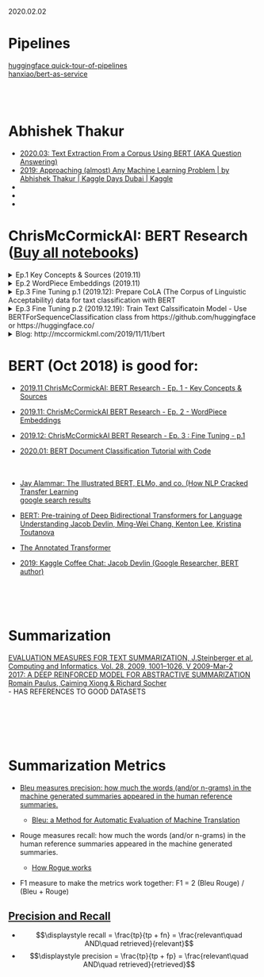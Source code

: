 2020.02.02

# Pipelines
[huggingface quick-tour-of-pipelines](https://github.com/huggingface/transformers#quick-tour-of-pipelines)<br>
[hanxiao/bert-as-service](https://github.com/hanxiao/bert-as-service)<br>
[]()<br>
[]()<br>
[]()<br>

# Abhishek Thakur
- [2020.03: Text Extraction From a Corpus Using BERT (AKA Question Answering)](https://www.youtube.com/watch?v=XaQ0CBlQ4cY)<br>
- [2019: Approaching (almost) Any Machine Learning Problem | by Abhishek Thakur | Kaggle Days Dubai | Kaggle](https://www.youtube.com/watch?v=uWVR_axaVwk)<br>
- []()<br>
- []()<br>
- []()<br>

# ChrisMcCormickAI: BERT Research ([Buy all notebooks](https://www.chrismccormick.ai/offers/cEGFXP2Z/checkout))
<details>
  <summary> Ep.1 Key Concepts & Sources (2019.11)<br>    </summary>
    - https://www.youtube.com/watch?v=FKlPCK1uFrc&list=PLam9sigHPGwOBuH4_4fr-XvDbe5uneaf6 <br>
    - BERT <- Transformer <- [LSTM w/ Attention] <- [Encoder/Decoder + Bi-LSTM] <- [RNN + LSTM]<br>
    - Bogus tasks: (1) Masked Language Model, (2) Next Sentence Prediction
</details>

<details>
  <summary> Ep.2 WordPiece Embeddings (2019.11)<br>    </summary>
    - https://www.youtube.com/watch?v=zJW57aCBCTk&list=PLam9sigHPGwOBuH4_4fr-XvDbe5uneaf6&index=2 <br>
    - BERT vocab sz = 30k, words are embedded into R^768<br>
    - Instead of working with sequence of words BERT works with sequence of embeddings.<br>
    - individual values inside feature vectors do not matter - relative proximity of vectors matters<br>
    - word piece model: (1) "embedding" = "em" "##bed" "##ding". BERT get 3 tokens (subwords) out of 1 word, (2)'kroxldyphivc' -> k-##ro-##x-##ld-##yp-##hi-##vc,  (3) bedding -> bed-##ding<br>
    - Vocab: 1=[PAD], 101=[UNK], 102=[CLS], 103=[SEP], 104=[MASK], 1000=!, 1001=\", 7607=##mus, 7613=1873<br>
</details>   
    
<details>
  <summary> Ep.3 Fine Tuning p.1 (2019.12): Prepare CoLA (The Corpus of Linguistic Acceptability) data for taxt classification with BERT    
    <br>    </summary>
    - https://www.youtube.com/watch?v=zJW57aCBCTk&list=PLam9sigHPGwOBuH4_4fr-XvDbe5uneaf6&index=3 <br>
    - Pros-0 of Fine Tuning: (1) Quick Development, (2) Less Data needed, (3) Better results <br>
    - Pros-1: Good for: Text Classification, Named Entoty Recognition (NER), POS Tagging, Question + Answering part of text <br>
    - Con-0: Not good for: Language modeling, Translation, Text generation<br>
    - Con-1: BERT is a very large model: 109M weights = 109*10^6*4(Bytes)/1024/1024 = 416 MBytes (Embedding layer: 24M weights, 12 layers of Transformers=12*7M=84M)<br>
    - Con-2: Slow to train, eg 10k sentence classifications with 4 epochs on GPU at colab takes ~ 10 mins <br>
    - Con-3: Slow inferencing - challenge for production deployment <br>
    - Con-4: Domain Specific Language <br>
    - code is from https://github.com/huggingface/transformers/blob/6695450a23545bc9d5416f39ab39609c7811c653/examples/text-classification/README.md <br>
    - TF2   code: https://github.com/huggingface/transformers/blob/master/examples/text-classification/run_tf_glue.py<br>
    - Torch code: https://github.com/huggingface/transformers/blob/master/examples/text-classification/run_glue.py<br>
    - CoLA DATA SET: https://nyu-mll.github.io/CoLA/<br>
    - Sec 3: TOKENIZE, FORMATTING (Special Tokens, Attention Mask), SEQUENCES->IDs, PADDING_n_TRUNCATING, ATTENTION_MASKS, 
  TRAIN_VALIDATION_SPLIT, CONVERT_2_PyTorch_DataType<br>
    - The ATTENTION_MASKS simply makes it explicit which tokens are actual words versus which are padding.<br>
</details>
    
<details>
  <summary> Ep.3 Fine Tuning p.2 (2019.12.19): Train Text Calssificatoin Model - Use BERTForSequenceClassification class from https://github.com/huggingface or https://huggingface.co/
    <br>    </summary>
    - VIDEO: https://www.youtube.com/watch?v=Hnvb9b7a_Ps <br>
    - CODE: https://colab.research.google.com/github/ftk1000/BERT_demos/blob/master/BERT_Fine_Tuning_Sentence_Classification.ipynb#scrollTo=GLs72DuMODJO<br>
    - Sec 3: TOKENIZE, FORMATTING (Special Tokens, Attention Mask), SEQUENCES->IDs, PADDING_n_TRUNCATING, ATTENTION_MASKS, TRAIN_VALIDATION_SPLIT, CONVERT_2_PyTorch_DataType<br>
    - Sec 4: BERTForSequenceClassification, OPTIMIZER n LearningRateScheduler, TrainingLoop<br>
    - model.train(), model.eval() sets flags<br>
    - model(..., labels) outputs LOSS, model(...) w/o labels outputs logits<br>
    - model() always returns a tuple [] : loss = output[0] <br>
    - loss.backward()   : calculates gradients <br>
    - model(), opimizer(), and scheduler() are referencing each other : during the initialization of optimizer() we pass to it model.parameters, etc <br>
    - perf metric for this task = Mathew correlation coef [-1,1]. It is used because the original data set is unbalanced.<br> 
</details>
    
<details>
  <summary> Blog: http://mccormickml.com/2019/11/11/bert <br>    </summary>
    - http://mccormickml.com/2019/11/11/bert-research-ep-1-key-concepts-and-sources/ <br>
    - BERT was trained on two “fake tasks”: “Masked Word Prediction” and “Next Sentence Prediction”. <br>
    - As a byproduct of learning to do these tasks, it develops the ability to make sense of human language. <br>
    - Once the training is finished, we strip off the final layer(s) of the model which were specific to the fake task, and then apply BERT to the tasks that we actually care about. <br>
    - coming up with these two “fake tasks” is the real innovation of BERT–otherwise it’s just a large stack of Transformers, which had already been around.<br>
    - another key contribution might be Google researchers having the text data, compute resources, and audacity to train such a huge model<br>
</details>
    


# BERT (Oct 2018) is good for: 
- [2019.11 ChrisMcCormickAI: BERT Research - Ep. 1 - Key Concepts & Sources](https://www.youtube.com/watch?v=FKlPCK1uFrc&list=PLam9sigHPGwOBuH4_4fr-XvDbe5uneaf6)<br>
- [2019.11: ChrisMcCormickAI BERT Research - Ep. 2 - WordPiece Embeddings](https://www.youtube.com/watch?v=zJW57aCBCTk&list=PLam9sigHPGwOBuH4_4fr-XvDbe5uneaf6&index=2)<br>
- [2019.12: ChrisMcCormickAI BERT Research - Ep. 3 : Fine Tuning - p.1](https://www.youtube.com/watch?v=x66kkDnbzi4&list=PLam9sigHPGwOBuH4_4fr-XvDbe5uneaf6&index=3)<br>
- [2020.01: BERT Document Classification Tutorial with Code](https://www.youtube.com/watch?v=_eSGWNqKeeY)<br>
[]()<br>
[]()<br>

    
- [Jay Alammar: The Illustrated BERT, ELMo, and co. (How NLP Cracked Transfer Learning](http://jalammar.github.io/illustrated-bert/)<br>
[google search results](https://www.google.com/search?q=BERT+and+other+transformers&rlz=1C1GCEA_enUS800US800&oq=bert&aqs=chrome.2.69i57j0j69i59j46l2j69i64l3.5639j0j7&sourceid=chrome&ie=UTF-8)<br>
- [BERT: Pre-training of Deep Bidirectional Transformers for Language Understanding
Jacob Devlin, Ming-Wei Chang, Kenton Lee, Kristina Toutanova](https://arxiv.org/abs/1810.04805)<br>
- [The Annotated Transformer](https://nlp.seas.harvard.edu/2018/04/03/attention.html)<br>
- [2019: Kaggle Coffee Chat: Jacob Devlin (Google Researcher, BERT author)](https://www.youtube.com/watch?v=u91645MFytY)<br>


[]()<br>
[]()<br>
[]()<br>

# Summarization
[EVALUATION MEASURES FOR TEXT SUMMARIZATION, J.Steinberger et al, Computing and Informatics, Vol. 28, 2009, 1001–1026, V 2009-Mar-2 ](http://www.cai.sk/ojs/index.php/cai/article/viewFile/37/24)<br>
[2017: A DEEP REINFORCED MODEL FOR ABSTRACTIVE SUMMARIZATION Romain Paulus, Caiming Xiong & Richard Socher](https://arxiv.org/pdf/1705.04304.pdf)<br> 
          - HAS REFERENCES TO GOOD DATASETS
[]()<br>
[]()<br>
[]()<br>
[]()<br>
[]()<br>
[]()<br>

# Summarization Metrics

* [Bleu measures precision: how much the words (and/or n-grams) in the machine generated summaries appeared in the human reference summaries.](https://stackoverflow.com/questions/38045290/text-summarization-evaluation-bleu-vs-rouge)
   - [Bleu: a Method for Automatic Evaluation of Machine Translation](http://www1.cs.columbia.edu/nlp/sgd/bleu.pdf)

* Rouge measures recall: how much the words (and/or n-grams) in the human reference summaries appeared in the machine generated summaries.
  - [How Rogue works](http://text-analytics101.rxnlp.com/2017/01/how-rouge-works-for-evaluation-of.html)
* F1 measure to make the metrics work together: F1 = 2  (Bleu  Rouge) / (Bleu + Rouge)

## [Precision and Recall](https://en.wikipedia.org/wiki/Precision_and_recall)
   - $$\displaystyle  recall = \frac{tp}{tp + fn}  = \frac{relevant\quad AND\quad retrieved}{relevant}$$
   - $$\displaystyle  precision = \frac{tp}{tp + fp} = \frac{relevant\quad AND\quad retrieved}{retrieved}$$


